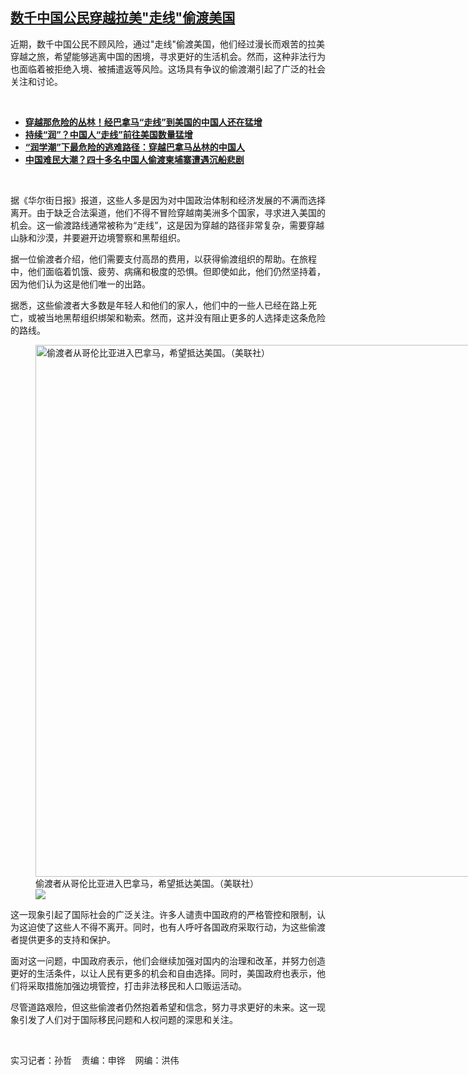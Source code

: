 <!--1681940337000-->
[数千中国公民穿越拉美"走线"偷渡美国](https://www.rfa.org/mandarin/yataibaodao/shehui/vs-04192023095455.html)
------

<p>近期，数千中国公民不顾风险，通过"走线"偷渡美国，他们经过漫长而艰苦的拉美穿越之旅，希望能够逃离中国的困境，寻求更好的生活机会。然而，这种非法行为也面临着被拒绝入境、被捕遣返等风险。这场具有争议的偷渡潮引起了广泛的社会关注和讨论。</p><p><span class="result-title"> </span></p><ul><li><strong><a href="https://www.rfa.org/mandarin/Xinwen/10-03172023164843.html">穿越那危险的丛林！经巴拿马“走线”到美国的中国人还在猛增</a></strong></li><li><a href="https://www.rfa.org/mandarin/Xinwen/4-03272023105909.html"><strong>持续“润”？中国人“走线”前往美国数量猛增</strong></a></li><li><strong><span class="result-title"><a class="state-published" href="https://www.rfa.org/mandarin/zhuanlan/baodaozheshijian/mrpt-12192022111304.html">“润学潮”下最危险的逃难路径：穿越巴拿马丛林的中国人</a></span></strong></li><li><span class="result-title"> <a class="state-published" href="https://www.rfa.org/mandarin/yataibaodao/junshiwaijiao/fy-09232022112414.html"><strong>中国难民大潮？四十多名中国人偷渡柬埔寨遭遇沉船悲剧</strong></a> </span></li></ul><p><span class="result-title"> </span></p><p><span style="font-weight: 400;">据《华尔街日报》报道，这些人多是因为对中国政治体制和经济发展的不满而选择离开。由于缺乏合法渠道，他们不得不冒险穿越南美洲多个国家，寻求进入美国的机会。这一偷渡路线通常被称为“走线”，这是因为穿越的路径非常复杂，需要穿越山脉和沙漠，并要避开边境警察和黑帮组织。</span></p><p><span style="font-weight: 400;">据一位偷渡者介绍，他们需要支付高昂的费用，以获得偷渡组织的帮助。在旅程中，他们面临着饥饿、疲劳、病痛和极度的恐惧。但即使如此，他们仍然坚持着，因为他们认为这是他们唯一的出路。</span></p><p><span style="font-weight: 400;">据悉，这些偷渡者大多数是年轻人和他们的家人，他们中的一些人已经在路上死亡，或被当地黑帮组织绑架和勒索。然而，这并没有阻止更多的人选择走这条危险的路线。</span></p><p><figure class="image-richtext image-inline captioned" style="width:1280px;"><img alt="偷渡者从哥伦比亚进入巴拿马，希望抵达美国。（美联社）" height="851" src="https://www.rfa.org/mandarin/yataibaodao/shehui/vs-04192023095455.html/ap22289601022724.jpg/@@images/20934f29-24b3-4a2b-90cf-e1294711d164.jpeg" title="AP22289601022724.jpg" width="1280"/><figcaption class="image-caption">偷渡者从哥伦比亚进入巴拿马，希望抵达美国。（美联社）</figcaption><small></small><div id="zoomattribute"><a data-caption="偷渡者从哥伦比亚进入巴拿马，希望抵达美国。（美联社）" data-fancybox="" href="https://www.rfa.org/mandarin/yataibaodao/shehui/vs-04192023095455.html/ap22289601022724.jpg" id="single_image" title="偷渡者从哥伦比亚进入巴拿马，希望抵达美国。（美联社）"><img src="/++plone++rfa-resources/img/icon-zoom.png"/></a></div></figure></p><p><span style="font-weight: 400;">这一现象引起了国际社会的广泛关注。许多人谴责中国政府的严格管控和限制，认为这迫使了这些人不得不离开。同时，也有人呼吁各国政府采取行动，为这些偷渡者提供更多的支持和保护。</span></p><p><span style="font-weight: 400;">面对这一问题，中国政府表示，他们会继续加强对国内的治理和改革，并努力创造更好的生活条件，以让人民有更多的机会和自由选择。同时，美国政府也表示，他们将采取措施加强边境管控，打击非法移民和人口贩运活动。</span></p><p><span style="font-weight: 400;">尽管道路艰险，但这些偷渡者仍然抱着希望和信念，努力寻求更好的未来。这一现象引发了人们对于国际移民问题和人权问题的深思和关注。</span></p><p><span class="result-title"> </span></p><p><span style="font-weight: 400;">实习记者：孙哲    责编：申铧    网编：洪伟</span><span class="result-title"></span><span class="result-title"></span></p>
